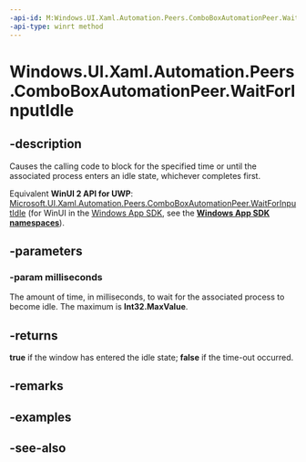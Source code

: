 ```yaml
---
-api-id: M:Windows.UI.Xaml.Automation.Peers.ComboBoxAutomationPeer.WaitForInputIdle(System.Int32)
-api-type: winrt method
---
```


<!-- Method syntax
public bool WaitForInputIdle(System.Int32 milliseconds)
-->

# Windows.UI.Xaml.Automation.Peers.ComboBoxAutomationPeer.WaitForInputIdle

## -description
Causes the calling code to block for the specified time or until the associated process enters an idle state, whichever completes first.

Equivalent **WinUI 2 API for UWP**: [Microsoft.UI.Xaml.Automation.Peers.ComboBoxAutomationPeer.WaitForInputIdle](/windows/winui/api/microsoft.ui.xaml.automation.peers.comboboxautomationpeer.waitforinputidle) (for WinUI in the [Windows App SDK](/windows/apps/windows-app-sdk/), see the **[Windows App SDK namespaces](/windows/windows-app-sdk/api/winrt/)**).

## -parameters
### -param milliseconds
The amount of time, in milliseconds, to wait for the associated process to become idle. The maximum is **Int32.MaxValue**.

## -returns
**true** if the window has entered the idle state; **false** if the time-out occurred.

## -remarks

## -examples

## -see-also
